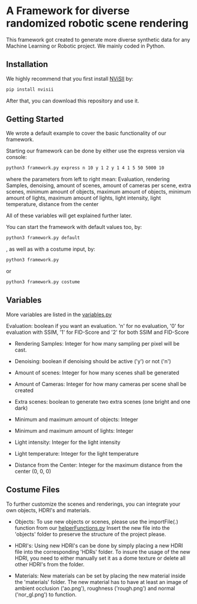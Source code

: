 # A Framework for diverse randomized robotic scene rendering

This framework got created to generate more diverse synthetic data for any Machine Learning or Robotic project.
We mainly coded in Python.

## Installation

We highly recommend that you first install [NViSII](https://github.com/owl-project/NVISII) by:

```bash
pip install nvisii
```

After that, you can download this repository and use it.

## Getting Started

We wrote a default example to cover the basic functionality of our framework.

Starting our framework can be done by either use the express version via console:

```bash
python3 framework.py express n 10 y 1 2 y 1 4 1 5 50 5000 10
```

where the parameters from left to right mean:
Evaluation, rendering Samples, denoising, amount of scenes, amount of cameras per scene, extra scenes,
minimum amount of objects, maximum amount of objects, minimum amount of lights, maximum amount of lights,
light intensity, light temperature, distance from the center

All of these variables will get explained further later.

You can start the framework with default values too, by:

```bash
python3 framework.py default
```

, as well as with a costume input, by:

```bash
python3 framework.py 
```

or 

```bash
python3 framework.py costume
```

## Variables

More variables are listed in the [variables.py](https://github.com/TimLWinkler/Framework-for-diverse-randomized-robotic-scene-rendering/blob/4b795c1de255402cf2777b6c908696d54b01ccdc/variables.py)

Evaluation: boolean if you want an evaluation.
'n' for no evaluation, '0' for evaluation with SSIM, '1' for FID-Score and '2' for both SSIM and FID-Score

- Rendering Samples: Integer for how many sampling per pixel will be cast.

- Denoising: boolean if denoising should be active ('y') or not ('n')

- Amount of scenes: Integer for how many scenes shall be generated

- Amount of Cameras: Integer for how many cameras per scene shall be created

- Extra scenes: boolean to generate two extra scenes (one bright and one dark)

- Minimum and maximum amount of objects: Integer

- Minimum and maximum amount of lights: Integer

- Light intensity: Integer for the light intensity

- Light temperature: Integer for the light temperature

- Distance from the Center: Integer for the maximum distance from the center (0, 0, 0)


## Costume Files

To further customize the scenes and renderings, you can integrate your own objects, HDRI's and materials.

- Objects:
To use new objects or scenes, please use the importFile(.) function from our [helperFunctions.py](https://github.com/TimLWinkler/Framework-for-diverse-randomized-robotic-scene-rendering/blob/4b795c1de255402cf2777b6c908696d54b01ccdc/helperFunctions.py)
Insert the new file into the 'objects' folder to preserve the structure of the project please.

* HDRI's:
Using new HDRI's can be done by simply placing a new HDRI file into the corresponding 'HDRs' folder.
To insure the usage of the new HDRI, you need to either manually set it as a dome texture or delete all other HDRI's from the folder.

- Materials:
New materials can be set by placing the new material inside the 'materials' folder.
The new material has to have at least an image of ambient occlusion ('ao.png'), roughness ('rough.png') and normal ('nor_gl.png') to function.